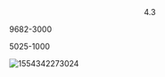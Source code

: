 <center>
    4.3
</center>

9682-3000

5025-1000



![1554342273024](E:\github\PPT\image\1554342273024.png)

